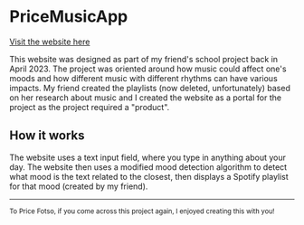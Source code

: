 # PriceMusicApp

[Visit the website here](https://pricemusic.vercel.app/)

This website was designed as part of my friend's school project back in April 2023. The project was oriented around how music could affect one's moods and how different music with different rhythms can have various impacts. My friend created the playlists (now deleted, unfortunately) based on her research about music and I created the website as a portal for the project as the project required a "product". 

## How it works

The website uses a text input field, where you type in anything about your day. The website then uses a modified mood detection algorithm to detect what mood is the text related to the closest, then displays a Spotify playlist for that mood (created by my friend).




___
<sup>To Price Fotso, if you come across this project again, I enjoyed creating this with you!</sup>
